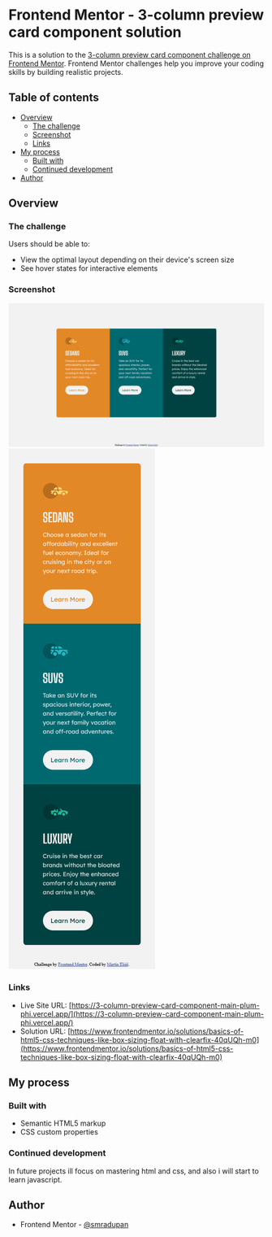 # Frontend Mentor - 3-column preview card component solution

This is a solution to the [3-column preview card component challenge on Frontend Mentor](https://www.frontendmentor.io/challenges/3column-preview-card-component-pH92eAR2-). Frontend Mentor challenges help you improve your coding skills by building realistic projects. 

## Table of contents

- [Overview](#overview)
  - [The challenge](#the-challenge)
  - [Screenshot](#screenshot)
  - [Links](#links)
- [My process](#my-process)
  - [Built with](#built-with)
  - [Continued development](#continued-development)
- [Author](#author)

## Overview

### The challenge

Users should be able to:

- View the optimal layout depending on their device's screen size
- See hover states for interactive elements

### Screenshot

![Screenshot 1440px](./assets/img/1440px-Frontend-Mentor-3-column-preview-card-component.png)
![Screenshot 375px](./assets/img/375px-Frontend-Mentor-3-column-preview-card-component.png)

### Links

- Live Site URL: [https://3-column-preview-card-component-main-plum-phi.vercel.app/](https://3-column-preview-card-component-main-plum-phi.vercel.app/)
- Solution URL: [https://www.frontendmentor.io/solutions/basics-of-html5-css-techniques-like-box-sizing-float-with-clearfix-40qUQh-m0](https://www.frontendmentor.io/solutions/basics-of-html5-css-techniques-like-box-sizing-float-with-clearfix-40qUQh-m0)

## My process

### Built with

- Semantic HTML5 markup
- CSS custom properties

### Continued development

In future projects ill focus on mastering html and css, and also i will start to learn javascript.

## Author

- Frontend Mentor - [@smradupan](https://www.frontendmentor.io/profile/smradupan)
